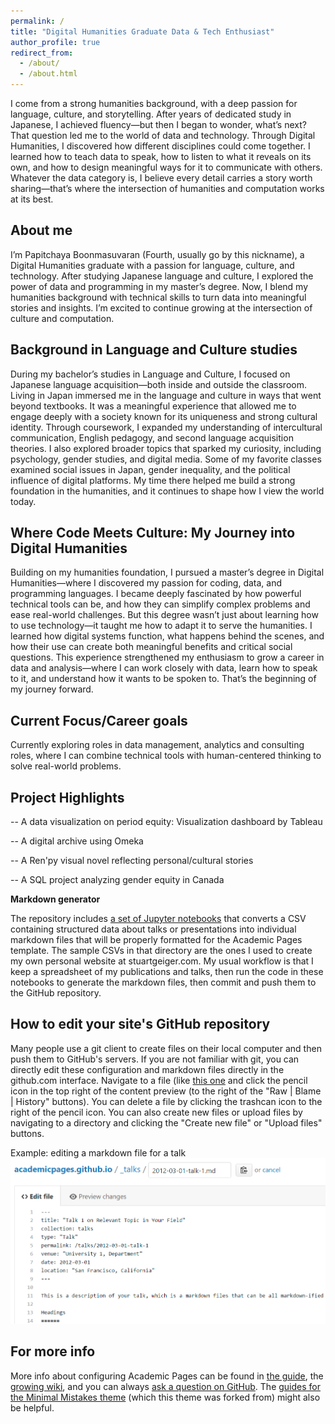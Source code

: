```yaml
---
permalink: /
title: "Digital Humanities Graduate Data & Tech Enthusiast"
author_profile: true
redirect_from: 
  - /about/
  - /about.html
---
```


I come from a strong humanities background, with a deep passion for language, culture, and storytelling. After years of dedicated study in Japanese, I achieved fluency—but then I began to wonder, what’s next? That question led me to the world of data and technology. Through Digital Humanities, I discovered how different disciplines could come together. I learned how to teach data to speak, how to listen to what it reveals on its own, and how to design meaningful ways for it to communicate with others. Whatever the data category is, I believe every detail carries a story worth sharing—that’s where the intersection of humanities and computation works at its best.

About me
------
I’m Papitchaya Boonmasuvaran (Fourth, usually go by this nickname), a Digital Humanities graduate with a passion for language, culture, and technology. After studying Japanese language and culture, I explored the power of data and programming in my master’s degree. Now, I blend my humanities background with technical skills to turn data into meaningful stories and insights. I’m excited to continue growing at the intersection of culture and computation.

Background in Language and Culture studies
------
During my bachelor’s studies in Language and Culture, I focused on Japanese language acquisition—both inside and outside the classroom. Living in Japan immersed me in the language and culture in ways that went beyond textbooks. It was a meaningful experience that allowed me to engage deeply with a society known for its uniqueness and strong cultural identity. Through coursework, I expanded my understanding of intercultural communication, English pedagogy, and second language acquisition theories. I also explored broader topics that sparked my curiosity, including psychology, gender studies, and digital media. Some of my favorite classes examined social issues in Japan, gender inequality, and the political influence of digital platforms. My time there helped me build a strong foundation in the humanities, and it continues to shape how I view the world today.

Where Code Meets Culture: My Journey into Digital Humanities
------
Building on my humanities foundation, I pursued a master’s degree in Digital Humanities—where I discovered my passion for coding, data, and programming languages. I became deeply fascinated by how powerful technical tools can be, and how they can simplify complex problems and ease real-world challenges. But this degree wasn’t just about learning how to use technology—it taught me how to adapt it to serve the humanities. I learned how digital systems function, what happens behind the scenes, and how their use can create both meaningful benefits and critical social questions. This experience strengthened my enthusiasm to grow a career in data and analysis—where I can work closely with data, learn how to speak to it, and understand how it wants to be spoken to. That’s the beginning of my journey forward.

Current Focus/Career goals
------
Currently exploring roles in data management, analytics and consulting roles, where I can combine technical tools with human-centered thinking to solve real-world problems.  

Project Highlights
------
-- A data visualization on period equity: Visualization dashboard by Tableau

-- A digital archive using Omeka

-- A Ren'py visual novel reflecting personal/cultural stories

-- A SQL project analyzing gender equity in Canada

**Markdown generator**

The repository includes [a set of Jupyter notebooks](https://github.com/academicpages/academicpages.github.io/tree/master/markdown_generator
) that converts a CSV containing structured data about talks or presentations into individual markdown files that will be properly formatted for the Academic Pages template. The sample CSVs in that directory are the ones I used to create my own personal website at stuartgeiger.com. My usual workflow is that I keep a spreadsheet of my publications and talks, then run the code in these notebooks to generate the markdown files, then commit and push them to the GitHub repository.

How to edit your site's GitHub repository
------
Many people use a git client to create files on their local computer and then push them to GitHub's servers. If you are not familiar with git, you can directly edit these configuration and markdown files directly in the github.com interface. Navigate to a file (like [this one](https://github.com/academicpages/academicpages.github.io/blob/master/_talks/2012-03-01-talk-1.md) and click the pencil icon in the top right of the content preview (to the right of the "Raw | Blame | History" buttons). You can delete a file by clicking the trashcan icon to the right of the pencil icon. You can also create new files or upload files by navigating to a directory and clicking the "Create new file" or "Upload files" buttons. 

Example: editing a markdown file for a talk
![Editing a markdown file for a talk](/images/editing-talk.png)

For more info
------
More info about configuring Academic Pages can be found in [the guide](https://academicpages.github.io/markdown/), the [growing wiki](https://github.com/academicpages/academicpages.github.io/wiki), and you can always [ask a question on GitHub](https://github.com/academicpages/academicpages.github.io/discussions). The [guides for the Minimal Mistakes theme](https://mmistakes.github.io/minimal-mistakes/docs/configuration/) (which this theme was forked from) might also be helpful.

